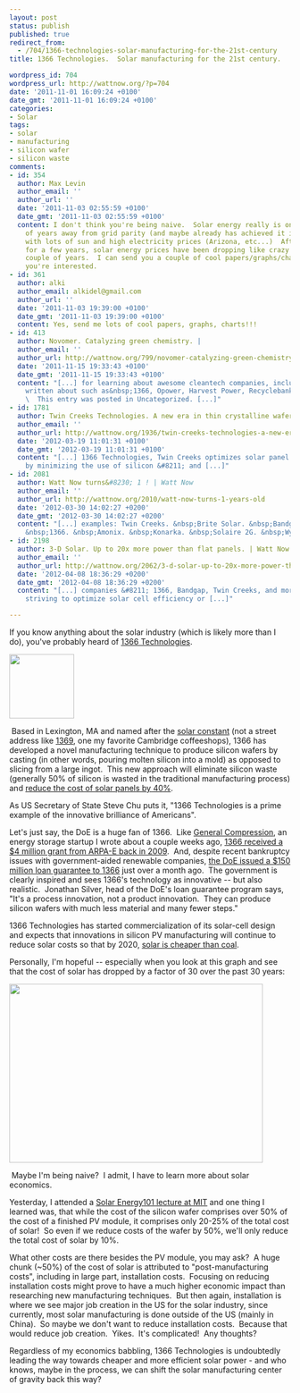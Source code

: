 ```yaml
---
layout: post
status: publish
published: true
redirect_from:
  - /704/1366-technologies-solar-manufacturing-for-the-21st-century
title: 1366 Technologies.  Solar manufacturing for the 21st century.

wordpress_id: 704
wordpress_url: http://wattnow.org/?p=704
date: '2011-11-01 16:09:24 +0100'
date_gmt: '2011-11-01 16:09:24 +0100'
categories:
- Solar
tags:
- solar
- manufacturing
- silicon wafer
- silicon waste
comments:
- id: 354
  author: Max Levin
  author_email: ''
  author_url: ''
  date: '2011-11-03 02:55:59 +0100'
  date_gmt: '2011-11-03 02:55:59 +0100'
  content: I don't think you're being naive.  Solar energy really is only a couple
    of years away from grid parity (and maybe already has achieved it in some places
    with lots of sun and high electricity prices (Arizona, etc...)  After stalling
    for a few years, solar energy prices have been dropping like crazy over the past
    couple of years.  I can send you a couple of cool papers/graphs/charts about if
    you're interested.
- id: 361
  author: alki
  author_email: alkidel@gmail.com
  author_url: ''
  date: '2011-11-03 19:39:00 +0100'
  date_gmt: '2011-11-03 19:39:00 +0100'
  content: Yes, send me lots of cool papers, graphs, charts!!!
- id: 413
  author: Novomer. Catalyzing green chemistry. |
  author_email: ''
  author_url: http://wattnow.org/799/novomer-catalyzing-green-chemistry
  date: '2011-11-15 19:33:43 +0100'
  date_gmt: '2011-11-15 19:33:43 +0100'
  content: "[...] for learning about awesome cleantech companies, including many I&#8217;ve
    written about such as&nbsp;1366, Opower, Harvest Power, Recyclebank, and&nbsp;RelayRides.
    \  This entry was posted in Uncategorized. [...]"
- id: 1781
  author: Twin Creeks Technologies. A new era in thin crystalline wafers. | Watt Now
  author_email: ''
  author_url: http://wattnow.org/1936/twin-creeks-technologies-a-new-era-in-thin-crystalline-wafers
  date: '2012-03-19 11:01:31 +0100'
  date_gmt: '2012-03-19 11:01:31 +0100'
  content: "[...] 1366 Technologies, Twin Creeks optimizes solar panel manufacturing
    by minimizing the use of silicon &#8211; and [...]"
- id: 2081
  author: Watt Now turns&#8230; 1 ! | Watt Now
  author_email: ''
  author_url: http://wattnow.org/2010/watt-now-turns-1-years-old
  date: '2012-03-30 14:02:27 +0200'
  date_gmt: '2012-03-30 14:02:27 +0200'
  content: "[...] examples: Twin Creeks. &nbsp;Brite Solar. &nbsp;Bandgap Engineering.
    &nbsp;1366. &nbsp;Amonix. &nbsp;Konarka. &nbsp;Solaire 2G. &nbsp;Wysips. [...]"
- id: 2198
  author: 3-D Solar. Up to 20x more power than flat panels. | Watt Now
  author_email: ''
  author_url: http://wattnow.org/2062/3-d-solar-up-to-20x-more-power-than-flat-panels
  date: '2012-04-08 18:36:29 +0200'
  date_gmt: '2012-04-08 18:36:29 +0200'
  content: "[...] companies &#8211; 1366, Bandgap, Twin Creeks, and more &#8211; are
    striving to optimize solar cell efficiency or [...]"

---
```

<p>If you know anything about the solar industry (which is likely more than I do), you've probably heard of <a href="http://www.1366tech.com/">1366 Technologies</a>.</p>
<p><a href="{{ 'assets/from-wordpress/uploads/2011/11/1366.jpg' | relative_url }}"><img class="size-full wp-image-705 alignnone" title="1366" src="{{ 'assets/from-wordpress/uploads/2011/11/1366.jpg' | relative_url }}" alt="" width="116" height="115" /></a></p>
<p>&nbsp;Based in Lexington, MA and named after the <a href="http://en.wikipedia.org/wiki/Solar_constant">solar constant</a>&nbsp;(not a street address like <a href="http://www.1369coffeehouse.com/">1369</a>, one my favorite Cambridge coffeeshops), 1366 has developed a novel manufacturing technique to produce silicon wafers by casting (in other words, pouring molten silicon into a mold) as opposed to slicing from a large ingot. &nbsp;This new approach will eliminate silicon waste (generally 50% of silicon is wasted in the traditional manufacturing process) and <a href="http://green.blogs.nytimes.com/2010/10/19/a-cheaper-route-to-solar-cells/">reduce the cost of solar panels by 40%</a>.</p>
<p>As US Secretary of State Steve Chu puts it, "1366 Technologies is a prime example of the innovative brilliance of Americans".</p>
<p>Let's just say, the DoE is a huge fan of 1366. &nbsp;Like <a title="General Compression.  Expanding clean power." href="http://wattnow.org/379/general-compression-expanding-clean-power">General Compression</a>, an energy storage startup I wrote about a couple weeks ago, <a href="http://arpa-e.energy.gov/Media/News/tabid/83/vw/1/ItemID/26/Default.aspx">1366 received a $4 million grant from ARPA-E back in 2009</a>. &nbsp;And, despite recent bankruptcy issues with government-aided renewable companies, <a href="http://www.nytimes.com/2011/09/08/business/energy-environment/2-more-solar-companies-get-us-loan-backing.html?_r=1">the DoE issued a $150 million loan guarantee to 1366</a>&nbsp;just over a month ago. &nbsp;The government is clearly inspired and sees 1366's technology as innovative -- but also realistic. &nbsp;Jonathan Silver, head of the DoE's loan guarantee program says, "It's a process innovation, not a product innovation. &nbsp;They can produce silicon wafers with much less material and many fewer steps."</p>
<p>1366 Technologies has started commercialization of its solar-cell design and expects that innovations in silicon PV manufacturing will continue to reduce solar costs so that by 2020, <a href="http://www.1366tech.com/why-silicon/reaching-coal-parity/">solar is cheaper than coal</a>.</p>
<p>Personally, I'm hopeful -- especially when you look at this graph and see that the cost of solar has dropped by a factor of 30 over the past 30 years:</p>
<p><a href="{{ 'assets/from-wordpress/uploads/2011/11/solarcostsgraph.jpg' | relative_url }}"><img class="size-full wp-image-706 alignnone" title="solarcostsgraph" src="{{ 'assets/from-wordpress/uploads/2011/11/solarcostsgraph.jpg' | relative_url }}" alt="" width="454" height="320" /></a></p>
<p>&nbsp;Maybe I'm being naive? &nbsp;I admit, I have to learn more about solar economics.</p>
<p>Yesterday, I attended a <a href="http://www.mitenergyclub.org/events-and-programs/energy-101">Solar Energy101 lecture at MIT</a> and one thing I learned was, that while the cost of the silicon wafer comprises over 50% of the cost of a finished PV module, it comprises only 20-25% of the total cost of solar! &nbsp;So even if we reduce costs of the wafer by 50%, we'll only reduce the total cost of solar by 10%.</p>
<p>What other costs are there besides the PV module, you may ask? &nbsp;A huge chunk (~50%) of the cost of solar is attributed to "post-manufacturing costs", including in large part, installation costs. &nbsp;Focusing on reducing installation costs might prove to have a much higher economic impact than researching new manufacturing techniques. &nbsp;But then again, installation is where we see major job creation in the US for the solar industry, since currently, most solar manufacturing is done outside of the US (mainly in China). &nbsp;So maybe we don't want to reduce installation costs. &nbsp;Because that would reduce job creation. &nbsp;Yikes. &nbsp;It's complicated! &nbsp;Any thoughts?</p>
<p>Regardless of my economics babbling, 1366 Technologies is undoubtedly leading the way towards cheaper and more efficient solar power - and who knows, maybe in the process, we can shift the solar manufacturing center of gravity back this way?</p>
